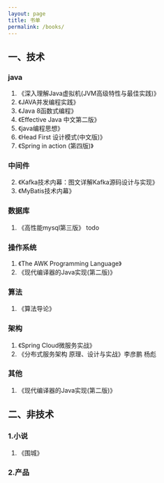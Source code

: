 ```yaml
---
layout: page
title: 书单
permalink: /books/
---
```

## 一、技术
### java
1. 《深入理解Java虚拟机(JVM高级特性与最佳实践)》 
2. 《JAVA并发编程实践》
3. 《Java 8函数式编程》
4. 《Effective Java 中文第二版》
5. 《java编程思想》
6. 《Head First 设计模式(中文版)》
7. 《Spring in action (第四版)》

### 中间件
2. 《Kafka技术内幕：图文详解Kafka源码设计与实现》 
3. 《MyBatis技术内幕》

### 数据库
1. 《高性能mysql第三版》 todo

### 操作系统
1. 《The AWK Programming Language》
2. 《现代编译器的Java实现(第二版)》


### 算法
1. 《算法导论》

### 架构
1. 《Spring Cloud微服务实战》
2. 《分布式服务架构 原理、设计与实战》李彦鹏 杨彪

### 其他
1. 《现代编译器的Java实现(第二版)》

## 二、非技术

### 1.小说

1. 《围城》

### 2.产品

